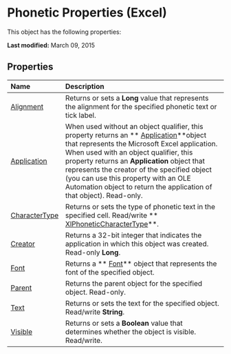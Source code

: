 
# Phonetic Properties (Excel)
This object has the following properties:

 **Last modified:** March 09, 2015


## Properties



|**Name**|**Description**|
|:-----|:-----|
| [Alignment](728075ec-889a-4d76-c4e0-508dd10c8fe9.md)|Returns or sets a  **Long** value that represents the alignment for the specified phonetic text or tick label.|
| [Application](68c5d8cf-4c03-9623-5df2-2bf5f0773cd0.md)|When used without an object qualifier, this property returns an  ** [Application](19b73597-5cf9-4f56-8227-b5211f657f6f.md)**object that represents the Microsoft Excel application. When used with an object qualifier, this property returns an  **Application** object that represents the creator of the specified object (you can use this property with an OLE Automation object to return the application of that object). Read-only.|
| [CharacterType](2c8ba9b0-1d87-7627-7083-31c9260b68b5.md)|Returns or sets the type of phonetic text in the specified cell. Read/write  ** [XlPhoneticCharacterType](232f6d38-4d4e-8c37-4d40-185bf8b587f3.md)**.|
| [Creator](8c299ced-36f4-747c-3fa6-4f1171431b59.md)|Returns a 32-bit integer that indicates the application in which this object was created. Read-only  **Long**.|
| [Font](37bc2d18-fd3d-ec0f-b8b9-be0a849b9afc.md)|Returns a  ** [Font](f4788ba4-1c4c-2f03-4d73-194bc9316825.md)** object that represents the font of the specified object.|
| [Parent](d0d4b662-af43-70d6-356a-26f3d56ad579.md)|Returns the parent object for the specified object. Read-only.|
| [Text](f1c820ad-4791-a344-e6aa-72aaac129f59.md)|Returns or sets the text for the specified object. Read/write  **String**.|
| [Visible](3a2f0ac3-2a6b-221e-3a7c-d5c395db5bc5.md)|Returns or sets a  **Boolean** value that determines whether the object is visible. Read/write.|
